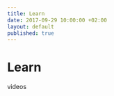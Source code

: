 ```yaml
---
title: Learn
date: 2017-09-29 10:00:00 +02:00
layout: default
published: true
---
```



Learn
=========

videos
